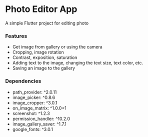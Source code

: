 # Photo Editor App
A simple Flutter project for editing photo

### Features
- Get image from gallery or using the camera
- Cropping, image rotation
- Contrast, exposition, saturation
- Adding text to the image, changing the text size, text color, etc.
- Saving an image to the gallery

### Dependencies
- path_provider: ^2.0.11
- image_picker: ^0.8.6
- image_cropper: ^3.0.1
- on_image_matrix: ^1.0.0+1
- screenshot: ^1.2.3
- permission_handler: ^10.2.0
- image_gallery_saver: ^1.7.1
- google_fonts: ^3.0.1
